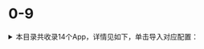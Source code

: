 # 0-9
<details>
<summary>
本目录共收录14个App，详情见如下，单击导入对应配置：
</summary>

- [12123](https://quantumult.app/x/open-app/add-resource?remote-resource=%7B%22filter_remote%22%3A%20%5B%22https%3A%2F%2Fraw.githubusercontent.com%2Fzirawell%2FR-Store%2Fmain%2FRule%2FQuanX%2FAdblock%2FApp%2F0-9%2F12123%2Ffilter%2F12123.list%2C%20tag%3D12123%22%5D%2C%22rewrite_remote%22%3A%20%5B%22https%3A%2F%2Fraw.githubusercontent.com%2Fzirawell%2FR-Store%2Fmain%2FRule%2FQuanX%2FAdblock%2FApp%2F0-9%2F12123%2Frewrite%2F12123.conf%2C%20tag%3D12123%22%5D%7D)
- [12306](https://quantumult.app/x/open-app/add-resource?remote-resource=%7B%22filter_remote%22%3A%20%5B%22https%3A%2F%2Fraw.githubusercontent.com%2Fzirawell%2FR-Store%2Fmain%2FRule%2FQuanX%2FAdblock%2FApp%2F0-9%2F12306%2Ffilter%2F12306.list%2C%20tag%3D12306%22%5D%2C%22rewrite_remote%22%3A%20%5B%22https%3A%2F%2Fraw.githubusercontent.com%2Fzirawell%2FR-Store%2Fmain%2FRule%2FQuanX%2FAdblock%2FApp%2F0-9%2F12306%2Frewrite%2F12306.conf%2C%20tag%3D12306%22%5D%7D)
- [21经济网](https://quantumult.app/x/open-app/add-resource?remote-resource=%7B%22rewrite_remote%22%3A%20%5B%22https%3A%2F%2Fraw.githubusercontent.com%2Fzirawell%2FR-Store%2Fmain%2FRule%2FQuanX%2FAdblock%2FApp%2F0-9%2F21%E7%BB%8F%E6%B5%8E%E7%BD%91%2Frewrite%2F21jingji.conf%2C%20tag%3D21%E7%BB%8F%E6%B5%8E%E7%BD%91%22%5D%7D)
- [233网校](https://quantumult.app/x/open-app/add-resource?remote-resource=%7B%22rewrite_remote%22%3A%20%5B%22https%3A%2F%2Fraw.githubusercontent.com%2Fzirawell%2FR-Store%2Fmain%2FRule%2FQuanX%2FAdblock%2FApp%2F0-9%2F233%E7%BD%91%E6%A0%A1%2Frewrite%2F233.conf%2C%20tag%3D233%E7%BD%91%E6%A0%A1%22%5D%7D)
- [2345天气王](https://quantumult.app/x/open-app/add-resource?remote-resource=%7B%22rewrite_remote%22%3A%20%5B%22https%3A%2F%2Fraw.githubusercontent.com%2Fzirawell%2FR-Store%2Fmain%2FRule%2FQuanX%2FAdblock%2FApp%2F0-9%2F2345%E5%A4%A9%E6%B0%94%E7%8E%8B%2Frewrite%2F2345.conf%2C%20tag%3D2345%E5%A4%A9%E6%B0%94%E7%8E%8B%22%5D%7D)
- [360SmartCamera](https://quantumult.app/x/open-app/add-resource?remote-resource=%7B%22filter_remote%22%3A%20%5B%22https%3A%2F%2Fraw.githubusercontent.com%2Fzirawell%2FR-Store%2Fmain%2FRule%2FQuanX%2FAdblock%2FApp%2F0-9%2F360SmartCamera%2Ffilter%2F360cam.list%2C%20tag%3D360SmartCamera%22%5D%2C%22rewrite_remote%22%3A%20%5B%22https%3A%2F%2Fraw.githubusercontent.com%2Fzirawell%2FR-Store%2Fmain%2FRule%2FQuanX%2FAdblock%2FApp%2F0-9%2F360SmartCamera%2Frewrite%2F360cam.conf%2C%20tag%3D360SmartCamera%22%5D%7D)
- [360儿童卫士](https://quantumult.app/x/open-app/add-resource?remote-resource=%7B%22filter_remote%22%3A%20%5B%22https%3A%2F%2Fraw.githubusercontent.com%2Fzirawell%2FR-Store%2Fmain%2FRule%2FQuanX%2FAdblock%2FApp%2F0-9%2F360%E5%84%BF%E7%AB%A5%E5%8D%AB%E5%A3%AB%2Ffilter%2F360kids.list%2C%20tag%3D360%E5%84%BF%E7%AB%A5%E5%8D%AB%E5%A3%AB%22%5D%7D)
- [360智慧生活](https://quantumult.app/x/open-app/add-resource?remote-resource=%7B%22filter_remote%22%3A%20%5B%22https%3A%2F%2Fraw.githubusercontent.com%2Fzirawell%2FR-Store%2Fmain%2FRule%2FQuanX%2FAdblock%2FApp%2F0-9%2F360%E6%99%BA%E6%85%A7%E7%94%9F%E6%B4%BB%2Ffilter%2F360life.list%2C%20tag%3D360%E6%99%BA%E6%85%A7%E7%94%9F%E6%B4%BB%22%5D%2C%22rewrite_remote%22%3A%20%5B%22https%3A%2F%2Fraw.githubusercontent.com%2Fzirawell%2FR-Store%2Fmain%2FRule%2FQuanX%2FAdblock%2FApp%2F0-9%2F360%E6%99%BA%E6%85%A7%E7%94%9F%E6%B4%BB%2Frewrite%2F360life.conf%2C%20tag%3D360%E6%99%BA%E6%85%A7%E7%94%9F%E6%B4%BB%22%5D%7D)
- [36kr](https://quantumult.app/x/open-app/add-resource?remote-resource=%7B%22rewrite_remote%22%3A%20%5B%22https%3A%2F%2Fraw.githubusercontent.com%2Fzirawell%2FR-Store%2Fmain%2FRule%2FQuanX%2FAdblock%2FApp%2F0-9%2F36kr%2Frewrite%2F36kr.conf%2C%20tag%3D36kr%22%5D%7D)
- [500px](https://quantumult.app/x/open-app/add-resource?remote-resource=%7B%22rewrite_remote%22%3A%20%5B%22https%3A%2F%2Fraw.githubusercontent.com%2Fzirawell%2FR-Store%2Fmain%2FRule%2FQuanX%2FAdblock%2FApp%2F0-9%2F500px%2Frewrite%2F500px.conf%2C%20tag%3D500px%22%5D%7D)
- [51cto](https://quantumult.app/x/open-app/add-resource?remote-resource=%7B%22filter_remote%22%3A%20%5B%22https%3A%2F%2Fraw.githubusercontent.com%2Fzirawell%2FR-Store%2Fmain%2FRule%2FQuanX%2FAdblock%2FApp%2F0-9%2F51cto%2Ffilter%2F51cto.list%2C%20tag%3D51cto%22%5D%2C%22rewrite_remote%22%3A%20%5B%22https%3A%2F%2Fraw.githubusercontent.com%2Fzirawell%2FR-Store%2Fmain%2FRule%2FQuanX%2FAdblock%2FApp%2F0-9%2F51cto%2Frewrite%2F51cto.conf%2C%20tag%3D51cto%22%5D%7D)
- [51job](https://quantumult.app/x/open-app/add-resource?remote-resource=%7B%22rewrite_remote%22%3A%20%5B%22https%3A%2F%2Fraw.githubusercontent.com%2Fzirawell%2FR-Store%2Fmain%2FRule%2FQuanX%2FAdblock%2FApp%2F0-9%2F51job%2Frewrite%2F51job.conf%2C%20tag%3D51job%22%5D%7D)
- [51信用卡管家](https://quantumult.app/x/open-app/add-resource?remote-resource=%7B%22rewrite_remote%22%3A%20%5B%22https%3A%2F%2Fraw.githubusercontent.com%2Fzirawell%2FR-Store%2Fmain%2FRule%2FQuanX%2FAdblock%2FApp%2F0-9%2F51%E4%BF%A1%E7%94%A8%E5%8D%A1%E7%AE%A1%E5%AE%B6%2Frewrite%2Fu51.conf%2C%20tag%3D51%E4%BF%A1%E7%94%A8%E5%8D%A1%E7%AE%A1%E5%AE%B6%22%5D%7D)
- [58同城](https://quantumult.app/x/open-app/add-resource?remote-resource=%7B%22filter_remote%22%3A%20%5B%22https%3A%2F%2Fraw.githubusercontent.com%2Fzirawell%2FR-Store%2Fmain%2FRule%2FQuanX%2FAdblock%2FApp%2F0-9%2F58%E5%90%8C%E5%9F%8E%2Ffilter%2F58.list%2C%20tag%3D58%E5%90%8C%E5%9F%8E%22%5D%2C%22rewrite_remote%22%3A%20%5B%22https%3A%2F%2Fraw.githubusercontent.com%2Fzirawell%2FR-Store%2Fmain%2FRule%2FQuanX%2FAdblock%2FApp%2F0-9%2F58%E5%90%8C%E5%9F%8E%2Frewrite%2F58.conf%2C%20tag%3D58%E5%90%8C%E5%9F%8E%22%5D%7D)

</details>